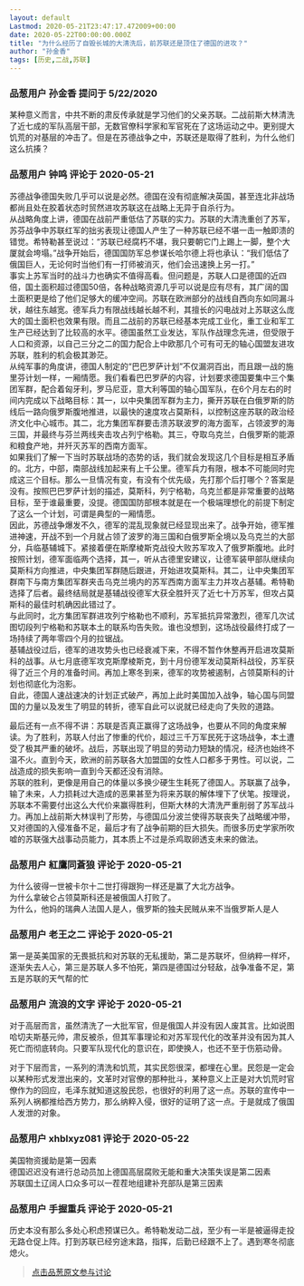 ```yaml
---
layout: default
Lastmod: 2020-05-21T23:47:17.472009+00:00
date: 2020-05-22T00:00:00.000Z
title: "为什么经历了自毁长城的大清洗后，前苏联还是顶住了德国的进攻？"
author: "孙金香"
tags: [历史,二战,苏联]
---
```



### 品葱用户 **孙金香** 提问于 5/22/2020
    
某种意义而言，中共不断的肃反传承就是学习他们的父亲苏联。二战前斯大林清洗了近七成的军队高层干部，无数官僚科学家和军官死在了这场运动之中。更别提大饥荒的对基层的冲击了。但是在苏德战争之中，苏联还是取得了胜利，为什么他们这么抗揍？
    
                

### 品葱用户 **钟鸣** 评论于 2020-05-21
        
苏德战争德国失败几乎可以说是必然。德国在没有彻底解决英国，甚至连北非战场都尚且处在胶着状态时贸然进攻苏联这在战略上无异于自杀行为。  
从战略角度上讲，德国在战前严重低估了苏联的实力。苏联的大清洗重创了苏军，苏芬战争中苏联红军的拙劣表现让德国人产生了一种苏联已经不堪一击一触即溃的错觉。希特勒甚至说过：“苏联已经腐朽不堪，我只要朝它门上踢上一脚，整个大厦就会垮塌。”战争开始后，德国国防军总参谋长哈尔德上将也承认：“我们低估了俄国巨人，无论何时当他们有一打师被消灭，他们会迅速换上另一打。”  
事实上苏军当时的战斗力也确实不值得高看。但问题是，苏联人口是德国的近四倍，国土面积超过德国50倍，各种战略资源几乎可以说是应有尽有，其广阔的国土面积更是给了他们足够大的缓冲空间。苏联在欧洲部分的战线自西向东如同漏斗状，越往东越宽。德军兵力有限战线越长越不利，其擅长的闪电战对上苏联这么庞大的国土面积也效果有限。而且二战前的苏联已经基本完成工业化，重工业和军工生产已经达到了比较高的水平。德国虽然工业发达，军队作战理念先进，但受限于人口和资源，以自己三分之二的国力配合上中欧那几个可有可无的轴心国盟友进攻苏联，胜利的机会极其渺茫。  
从纯军事的角度讲，德国人制定的“巴巴罗萨计划”不仅漏洞百出，而且跟一战的施里芬计划一样，一厢情愿。我们看看巴巴罗萨的内容，计划要求德国要集中三个集团军群，配合着匈牙利，罗马尼亚，意大利等国的轴心国军队，在6个月左右的时间内完成以下战略目标：其一，以中央集团军群为主力，撕开苏联在白俄罗斯的防线后一路向俄罗斯腹地推进，以最快的速度攻占莫斯科，以控制这座苏联的政治经济文化中心城市。其二，北方集团军群要击溃苏联波罗的海方面军，占领波罗的海三国，并最终与芬兰两线夹击攻占列宁格勒。其三，夺取乌克兰，白俄罗斯的能源和粮食产地，并歼灭苏军的西南方面军。  
如果我们了解一下当时苏联战场的态势的话，我们就会发现这几个目标是相互矛盾的。北方，中部，南部战线加起来有上千公里。德军兵力有限，根本不可能同时完成这三个目标。那么一旦情况有变，有没有个优先级，先打那个后打哪个？答案是没有。按照巴巴罗萨计划的描述，莫斯科，列宁格勒，乌克兰都是非常重要的战略目标，至于谁最重要，没提。德国国防部根本就是在一个极端理想化的前提下制定了这么一个计划，可谓是典型的一厢情愿。  
因此，苏德战争爆发不久，德军的混乱现象就已经显现出来了。战争开始，德军推进神速，开战不到一个月就占领了波罗的海三国和白俄罗斯全境以及乌克兰的大部分，兵临基辅城下。紧接着便在斯摩棱斯克战役大败苏军攻入了俄罗斯腹地。此时按照计划，德军面临两个选择，其一，听从古德里安建议，让德军装甲部队继续向莫斯科方向推进，中央集团军群随后跟进，开始进攻莫斯科。其二，让中央集团军群南下与南方集团军群夹击乌克兰境内的苏军西南方面军主力并攻占基辅。希特勒选择了后者。最终结局就是基辅战役德军大获全胜歼灭了近七十万苏军，但攻占莫斯科的最佳时机确因此错过了。  
与此同时，北方集团军群进攻列宁格勒也不顺利，苏军抵抗异常激烈，德军几次试图切段列宁格勒和苏联本土的联系均告失败。谁也没想到，这场战役最终打成了一场持续了两年零四个月的拉锯战。  
基辅战役过后，德军的进攻势头也已经衰减下来，不得不暂作休整再开启进攻莫斯科的战事。从七月底德军攻克斯摩棱斯克，到十月份德军发动莫斯科战役，苏军获得了近三个月的准备时间。再加上寒冬到来，德军的攻势被遏制，占领莫斯科的计划也彻底化为泡影。  
自此，德国人速战速决的计划正式破产，再加上此时美国加入战争，轴心国与同盟国的力量以及发生了明显的转折，德军自此可以说就已经走向了失败的道路。  
  
  
最后还有一点不得不讲：苏联是否真正赢得了这场战争，也要从不同的角度来解读。为了胜利，苏联人付出了惨重的代价，超过三千万军民死于这场战争，本土遭受了极其严重的破坏。战后，苏联出现了明显的劳动力短缺的情况，经济也始终不温不火。直到今天，欧洲的前苏联各大加盟国的女性人口都多于男性。可以说，二战造成的损失影响一直到今天都还没有消除。  
苏联的胜利，更像是用自己的体量以多换少硬生生耗死了德国人。苏联赢了战争，输了未来，人力损耗过大造成的恶果甚至为将来苏联的解体埋下了伏笔。按理说，苏联本不需要付出这么大代价来赢得胜利，但斯大林的大清洗严重削弱了苏军战斗力。再加上战前斯大林误判了形势，与德国瓜分波兰使得苏联丧失了战略缓冲带，又对德国的入侵准备不足，最后才有了战争前期的巨大损失。而很多历史学家所吹嘘的苏联强大战事动员能力，其本质上不过是杀鸡取卵透支未来的做法。
        
                

### 品葱用户 **紅鷹同蒼狼** 评论于 2020-05-21
        
为什么彼得一世被卡尔十二世打得跟狗一样还是赢了大北方战争。  
为什么拿破仑占领莫斯科还是被俄国人打败了。  
为什么，他妈的瑞典人法国人是人，俄罗斯的独夫民贼从来不当俄罗斯人是人
        
                

### 品葱用户 **老王之二** 评论于 2020-05-21
        
第一是英美国家的无畏抵抗和对苏联的无私援助，第二是苏联坏，但纳粹一样坏，逐渐失去人心，第三是苏联人多不怕死，第四是德国过分轻敌，战争准备不足，第五是苏联的天气帮的忙
        
                

### 品葱用户 **流浪的文字** 评论于 2020-05-21
        
对于高层而言，虽然清洗了一大批军官，但是俄国人并没有因人废其言。比如说图哈切夫斯基元帅，肃反被杀，但其军事理论和对苏军现代化的改革并没有因为其人死亡而彻底转向。只要军队现代化的意识在，即使换人，也还不至于伤筋动骨。  
  
对于下层而言，一系列的清洗和饥荒，其实民怨很深，都埋在心里。民怨是一定会以某种形式发泄出来的，文革时对官僚的那种批斗，某种意义上正是对大饥荒时官僚作为的回应，毛泽东就知道这股民怨，也很好的利用了这一点。苏联的宣传中一系列人祸都推给西方势力，那么纳粹入侵，很好的证明了这一点。于是就成了俄国人发泄的对象。
        
                

### 品葱用户 **xhblxyz081** 评论于 2020-05-22
        
美国物资援助是第一因素  
德国迟迟没有进行总动员加上德国高层腐败无能和重大决策失误是第二因素  
苏联国土辽阔人口众多可以一茬茬地组建补充部队是第三因素
        
                

### 品葱用户 **手握重兵** 评论于 2020-05-21
        
历史本没有那么多处心积虑预谋已久。希特勒发动二战，至少有一半是被逼得走投无路仓促上阵。打到苏联已经穷途末路，指挥，后勤已经跟不上了。遇到寒冬彻底熄火。
        
                





> [点击品葱原文参与讨论](https://pincong.rocks/question/25728)

